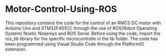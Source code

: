 # Motor-Control-Using-ROS

This repository contains the code for the control of an RMCS DC motor with Arduino Uno and STM32F401CC through the use of ROS(Robot Operating System) Noetic Ninjemys and ROS Serial.
Before using the code, import the ros_lib library for the specific microcontrolle in the lib folder.
The code has been programmed using Visual Studio Code through the PlatformIO extension.
